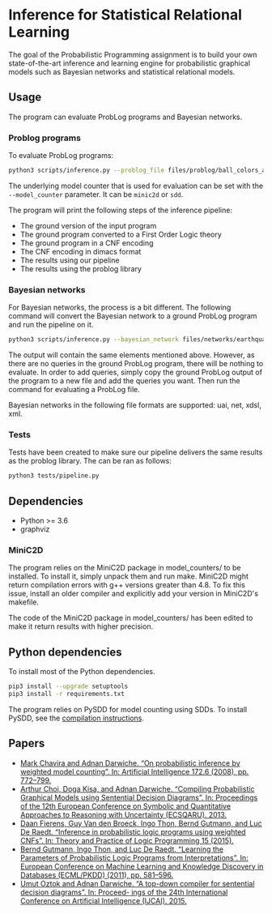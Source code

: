 # Inference for Statistical Relational Learning
The goal of the Probabilistic Programming assignment is to build your own state-of-the-art inference and learning engine for probabilistic graphical models such as Bayesian networks and statistical relational models.

## Usage
The program can evaluate ProbLog programs and Bayesian networks.

### Problog programs
To evaluate ProbLog programs:
```sh
python3 scripts/inference.py --problog_file files/problog/ball_colors_and_types.pl
```
The underlying model counter that is used for evaluation can be set with the `--model_counter` parameter. It can be `minic2d` or `sdd`.

The program will print the following steps of the inference pipeline:
* The ground version of the input program
* The ground program converted to a First Order Logic theory
* The ground program in a CNF encoding
* The CNF encoding in dimacs format
* The results using our pipeline
* The results using the problog library

### Bayesian networks
For Bayesian networks, the process is a bit different.
The following command will convert the Bayesian network to a ground ProbLog program and run the pipeline on it.
```sh
python3 scripts/inference.py --bayesian_network files/networks/earthquake.net
```
The output will contain the same elements mentioned above. However, as there are no queries in the ground ProbLog program, there will be nothing to evaluate. In order to add queries, simply copy the ground ProbLog output of the program to a new file and add the queries you want. Then run the command for evaluating a ProbLog file.

Bayesian networks in the following file formats are supported: uai, net, xdsl, xml.

### Tests
Tests have been created to make sure our pipeline delivers the same results as the problog library. The can be ran as follows:
```sh
python3 tests/pipeline.py
```

## Dependencies
* Python >= 3.6
* graphviz

### MiniC2D
The program relies on the MiniC2D package in model_counters/ to be installed. To install it, simply unpack them and run make. MiniC2D might return compilation errors with g++ versions greater than 4.8. To fix this issue, install an older compiler and explicitly add your version in MiniC2D's makefile.

The code of the MiniC2D package in model_counters/ has been edited to make it return results with higher precision.

## Python dependencies
To install most of the Python dependencies.
```sh
pip3 install --upgrade setuptools
pip3 install -r requirements.txt
```
The program relies on PySDD for model counting using SDDs. To install PySDD, see the [compilation instructions](https://github.com/wannesm/PySDD).

## Papers
- [Mark Chavira and Adnan Darwiche. “On probabilistic inference by weighted model counting”. In: Artificial Intelligence 172.6 (2008), pp. 772–799.](http://www.sciencedirect.com/science/article/pii/S0004370207001889)
- [Arthur Choi, Doga Kisa, and Adnan Darwiche. “Compiling Probabilistic Graphical Models using Sentential Decision Diagrams”. In: Proceedings of the 12th European Conference on Symbolic and Quantitative Approaches to Reasoning with Uncertainty (ECSQARU). 2013.](https://link.springer.com/content/pdf/10.1007%2F978-3-642-39091-3.pdf)
- [Daan Fierens, Guy Van den Broeck, Ingo Thon, Bernd Gutmann, and Luc De Raedt. “Inference in probabilistic logic programs using weighted CNFs”. In: Theory and Practice of Logic Programming 15 (2015).](https://www.noexperiencenecessarybook.com/OvZm2/inference-in-probabilistic-logic-programs-using-weighted-cnf-39-s.html)
- [Bernd Gutmann, Ingo Thon, and Luc De Raedt. “Learning the Parameters of Probabilistic Logic Programs
from Interpretations”. In: European Conference on Machine Learning and Knowledge Discovery in Databases
(ECML/PKDD) (2011), pp. 581–596.](https://link.springer.com/content/pdf/10.1007%2F978-3-642-23780-5.pdf)
- [Umut Oztok and Adnan Darwiche. “A top-down compiler for sentential decision diagrams”. In: Proceed-
ings of the 24th International Conference on Artificial Intelligence (IJCAI). 2015.](http://www.ijcai.org/Proceedings/15/Papers/443.pdf)